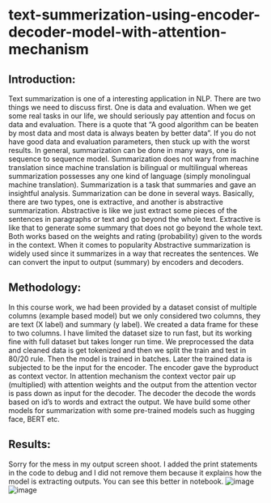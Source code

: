 # text-summerization-using-encoder-decoder-model-with-attention-mechanism

## Introduction:
Text summarization is one of a interesting application in NLP. There are two things we need to discuss first. One is data and evaluation. When we get some real tasks in our life, we should seriously pay attention and focus on data and evaluation. There is a quote that “A good algorithm can be beaten by most data and most data is always beaten by better data”. If you do not have good data and evaluation parameters, then stuck up with the worst results. In general, summarization can be done in many ways, one is sequence to sequence model. Summarization does not wary from machine translation since machine translation is bilingual or multilingual whereas summarization possesses any one kind of language (simply monolingual machine translation). Summarization is a task that summaries and gave an insightful analysis. Summarization can be done in several ways. Basically, there are two types, one is extractive, and another is abstractive summarization. Abstractive is like we just extract some pieces of the sentences in paragraphs or text and go beyond the whole text. Extractive is like that to generate some summary that does not go beyond the whole text. Both works based on the weights and rating (probability) given to the words in the context. When it comes to popularity Abstractive summarization is widely used since it summarizes in a way that recreates the sentences. We can convert the input to output (summary) by encoders and decoders.


## Methodology:
In this course work, we had been provided by a dataset consist of multiple columns (example based model) but we only considered two columns, they are text (X label) and summary (y label). We created a data frame for these to two columns. I have limited the dataset size to run fast, but its working fine with full dataset but takes longer run time. We preprocessed the data and cleaned data is get tokenized and then we split the train and test in 80/20 rule. Then the model is trained in batches. Later the trained data is subjected to be the input for the encoder. The encoder gave the byproduct as context vector. In attention mechanism the context vector pair up (multiplied) with attention weights and the output from the attention vector is pass down as input for the decoder. The decoder the decode the words based on id’s to words and extract the output. We have build some other models for summarization with some pre-trained models such as hugging face, BERT etc. 


## Results:
 Sorry for the mess in my output screen shoot. I added the print statements in the code to debug and I did not remove them because it explains how the model is extracting outputs. You can see this better in notebook.
![image](https://user-images.githubusercontent.com/64622055/120254656-f1fabb00-c2a7-11eb-9379-023164cc1380.png)
![image](https://user-images.githubusercontent.com/64622055/120254666-f7f09c00-c2a7-11eb-93e1-3e04339f9c85.png)
